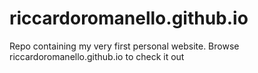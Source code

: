 # riccardoromanello.github.io

Repo containing my very first personal website.
Browse riccardoromanello.github.io to check it out
